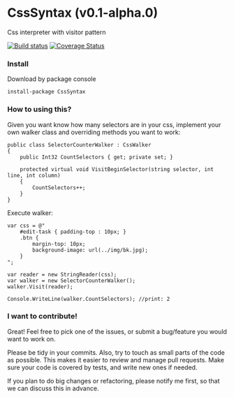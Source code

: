 # CssSyntax (v0.1-alpha.0)

Css interpreter with visitor pattern

[![Build status](https://ci.appveyor.com/api/projects/status/jfy41tn7nf6uvcnf?svg=true)](https://ci.appveyor.com/project/Britz/csssyntax)
[![Coverage Status](https://coveralls.io/repos/gBritz/CssSyntax/badge.svg?branch=master&service=github)](https://coveralls.io/github/gBritz/CssSyntax?branch=master)


### Install

Download by package console

    install-package CssSyntax


### How to using this?

Given you want know how many selectors are in your css, implement your own walker class and overriding methods you want to work:

	public class SelectorCounterWalker : CssWalker
	{
		public Int32 CountSelectors { get; private set; }

		protected virtual void VisitBeginSelector(string selector, int line, int column)
		{
			CountSelectors++;
		}
	}

Execute walker:

    var css = @"
	    #edit-task { padding-top : 10px; }
	    .btn {
	        margin-top: 10px;
	        background-image: url(../img/bk.jpg);
	    }
	";

	var reader = new StringReader(css);
	var walker = new SelectorCounterWalker();
	walker.Visit(reader);

	Console.WriteLine(walker.CountSelectors); //print: 2


### I want to contribute!

Great! Feel free to pick one of the issues, or submit a bug/feature you would want to work on.

Please be tidy in your commits. Also, try to touch as small parts of the code as possible. This makes it easier to review and manage pull requests. Make sure your code is covered by tests, and write new ones if needed.

If you plan to do big changes or refactoring, please notify me first, so that we can discuss this in advance.